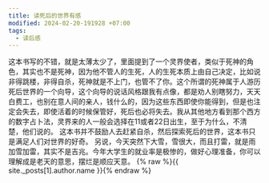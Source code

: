 ```yaml
---
title: 读死后的世界有感
modified: 2024-02-20-191928 +07:00
tags:
  - 读后感
---
```


这本书写的不错，就是太薄太少了，里面提到了一个灵界使者，类似于死神的角色，其实也不是死神，因为他不管人的生死，人的生死本质上由自己决定，比如说非得跳楼，非得自杀，死神就是不上门，也管不了你。这个所谓的死神属于人游历死后世界的一个向导，这个向导的说话风格跟我有点像，都是劝人别瞎努力，天天白费工，也别在意人间的亲人，钱什么的，因为这些东西即使你能得到，但是也注定会失去，即使活着的时候保管好，死后也必将失去。我从其他地方看到那个西方的数字占卜法，灵界来的人一般会选择在11或者22日出生，至于为什么，不清楚，他们说的。
这本书并不鼓励人去赶紧自杀，然后探索死后的世界，这本书只是满足人们对世界的好奇。
另说，今天突然下大雪，雪很大，而且打雷，就是雨加雪加雷，其实不是吉兆。今年大学生的就业率是极惨的，做好心理准备，你可以理解成是老天的意思，摆烂是顺应天意。
{% raw %}{{ site._posts[1].author.name }}{% endraw %}
